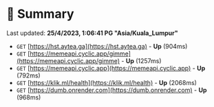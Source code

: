 # 📖 Summary
Last updated: **25/4/2023, 1:06:41 PG "Asia/Kuala_Lumpur"**

- `GET` [https://hst.aytea.ga](https://hst.aytea.ga) - **Up** (904ms)
- `GET` [https://memeapi.cyclic.app/gimme](https://memeapi.cyclic.app/gimme) - **Up** (1257ms)
- `GET` [https://memeapi.cyclic.app](https://memeapi.cyclic.app) - **Up** (792ms)
- `GET` [https://klik.ml/health](https://klik.ml/health) - **Up** (2068ms)
- `GET` [https://dumb.onrender.com](https://dumb.onrender.com) - **Up** (968ms)
